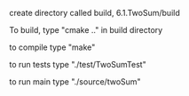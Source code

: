 create directory called build, 6.1.TwoSum/build

To build, type "cmake .." in build directory

to compile type "make"

to run tests type "./test/TwoSumTest"

to run main type "./source/twoSum"